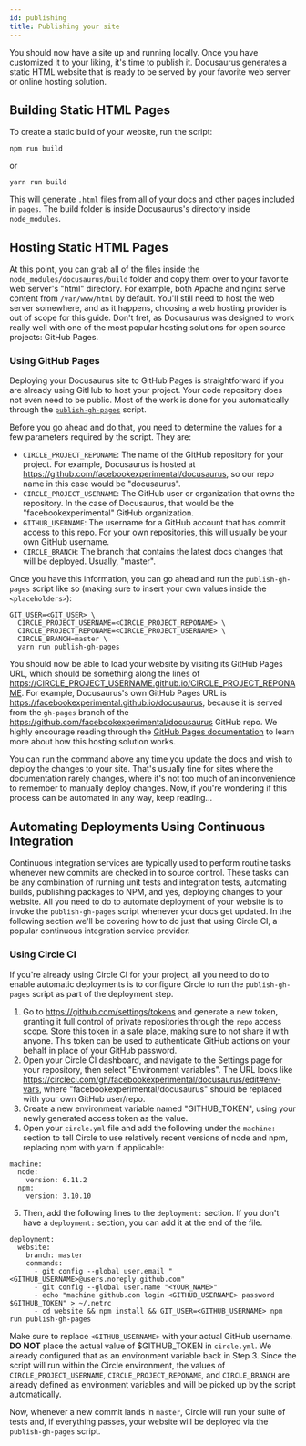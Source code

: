 ```yaml
---
id: publishing
title: Publishing your site
---
```


You should now have a site up and running locally. Once you have customized it to your liking, it's time to publish it. Docusaurus generates a static HTML website that is ready to be served by your favorite web server or online hosting solution.

## Building Static HTML Pages

To create a static build of your website, run the script:

```
npm run build
```

or

```
yarn run build
```

This will generate `.html` files from all of your docs and other pages included in `pages`. The build folder is inside Docusaurus's directory inside `node_modules`.

## Hosting Static HTML Pages

At this point, you can grab all of the files inside the `node_modules/docusaurus/build` folder and copy them over to your favorite web server's "html" directory. For example, both Apache and nginx serve content from `/var/www/html` by default. You'll still need to host the web server somewhere, and as it happens, choosing a web hosting provider is out of scope for this guide. Don't fret, as Docusaurus was designed to work really well with one of the most popular hosting solutions for open source projects: GitHub Pages.

### Using GitHub Pages

Deploying your Docusaurus site to GitHub Pages is straightforward if you are already using GitHub to host your project. Your code repository does not even need to be public. Most of the work is done for you automatically through the [`publish-gh-pages`](./commands.md#docusaurus-publish) script.

Before you go ahead and do that, you need to determine the values for a few parameters required by the script. They are:

- `CIRCLE_PROJECT_REPONAME`: The name of the GitHub repository for your project. For example, Docusaurus is hosted at https://github.com/facebookexperimental/docusaurus, so our repo name in this case would be "docusaurus". 
- `CIRCLE_PROJECT_USERNAME`: The GitHub user or organization that owns the repository. In the case of Docusaurus, that would be the "facebookexperimental" GitHub organization.
- `GITHUB_USERNAME`: The username for a GitHub account that has commit access to this repo. For your own repositories, this will usually be your own GitHub username.
- `CIRCLE_BRANCH`: The branch that contains the latest docs changes that will be deployed. Usually, "master".

Once you have this information, you can go ahead and run the `publish-gh-pages` script like so (making sure to insert your own values inside the `<placeholders>`):

```
GIT_USER=<GIT_USER> \
  CIRCLE_PROJECT_USERNAME=<CIRCLE_PROJECT_REPONAME> \
  CIRCLE_PROJECT_REPONAME=<CIRCLE_PROJECT_USERNAME> \
  CIRCLE_BRANCH=master \
  yarn run publish-gh-pages
```

You should now be able to load your website by visiting its GitHub Pages URL, which should be something along the lines of https://CIRCLE_PROJECT_USERNAME.github.io/CIRCLE_PROJECT_REPONAME. For example, Docusaurus's own GitHub Pages URL is https://facebookexperimental.github.io/docusaurus, because it is served from the `gh-pages` branch of the https://github.com/facebookexperimental/docusaurus GitHub repo. We highly encourage reading through the [GitHub Pages documentation](https://pages.github.com) to learn more about how this hosting solution works. 

You can run the command above any time you update the docs and wish to deploy the changes to your site. That's usually fine for sites where the documentation rarely changes, where it's not too much of an inconvenience to remember to manually deploy changes. Now, if you're wondering if this process can be automated in any way, keep reading...

## Automating Deployments Using Continuous Integration

Continuous integration services are typically used to perform routine tasks whenever new commits are checked in to source control. These tasks can be any combination of running unit tests and integration tests, automating builds, publishing packages to NPM, and yes, deploying changes to your website. All you need to do to automate deployment of your website is to invoke the `publish-gh-pages` script whenever your docs get updated. In the following section we'll be covering how to do just that using Circle CI, a popular continuous integration service provider.

### Using Circle CI

If you're already using Circle CI for your project, all you need to do to enable automatic deployments is to configure Circle to run the `publish-gh-pages` script as part of the deployment step.

  1. Go to https://github.com/settings/tokens and generate a new token, granting it full control of private repositories through the `repo` access scope. Store this token in a safe place, making sure to not share it with anyone. This token can be used to authenticate GitHub actions on your behalf in place of your GitHub password.
  2. Open your Circle CI dashboard, and navigate to the Settings page for your repository, then select "Environment variables". The URL looks like https://circleci.com/gh/facebookexperimental/docusaurus/edit#env-vars, where "facebookexperimental/docusaurus" should be replaced with your own GitHub user/repo.
  3. Create a new environment variable named "GITHUB_TOKEN", using your newly generated access token as the value.
  4. Open your `circle.yml` file and add the following under the `machine:` section to tell Circle to use relatively recent versions of node and npm, replacing npm with yarn if applicable:

  ```
  machine:
    node:
      version: 6.11.2
    npm:
      version: 3.10.10
  ``` 

  5. Then, add the following lines to the `deployment:` section. If you don't have a `deployment:` section, you can add it at the end of the file.

  ```
  deployment:
    website:
      branch: master
      commands:
        - git config --global user.email "<GITHUB_USERNAME>@users.noreply.github.com"
        - git config --global user.name "<YOUR_NAME>"
        - echo "machine github.com login <GITHUB_USERNAME> password $GITHUB_TOKEN" > ~/.netrc
        - cd website && npm install && GIT_USER=<GITHUB_USERNAME> npm run publish-gh-pages
  ```

Make sure to replace `<GITHUB_USERNAME>` with your actual GitHub username. **DO NOT** place the actual value of $GITHUB_TOKEN in `circle.yml`. We already configured that as an environment variable back in Step 3. Since the script will run within the Circle environment, the values of `CIRCLE_PROJECT_USERNAME`, `CIRCLE_PROJECT_REPONAME`, and `CIRCLE_BRANCH` are already defined as environment variables and will be picked up by the script automatically.

Now, whenever a new commit lands in `master`, Circle will run your suite of tests and, if everything passes, your website will be deployed via the `publish-gh-pages` script.

